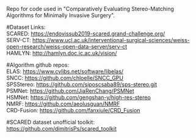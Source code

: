 Repo for code used in "Comparatively Evaluating Stereo-Matching Algorithms for Minimally Invasive Surgery". 

#Dataset Links:  
SCARED: https://endovissub2019-scared.grand-challenge.org/  
SERV-CT: https://www.ucl.ac.uk/interventional-surgical-sciences/weiss-open-research/weiss-open-data-server/serv-ct  
HAMLYN: http://hamlyn.doc.ic.ac.uk/vision/  
  
#Algorithm github repos:  
ELAS: https://www.cvlibs.net/software/libelas/  
SNCC: https://github.com/chloelle/SNCC_GPU  
SPSStereo: https://github.com/siposcsaba89/sps-stereo.git  
PSMNet: https://github.com/JiaRenChang/PSMNet  
HSMNet: https://github.com/gengshan-y/high-res-stereo  
NMRF: https://github.com/aeolusguan/NMRF  
CRD-Fusion: https://github.com/fanxiule/CRD_Fusion  
  
#SCARED dataset unofficial toolkit:  
https://github.com/dimitrisPs/scared_toolkit  
 

